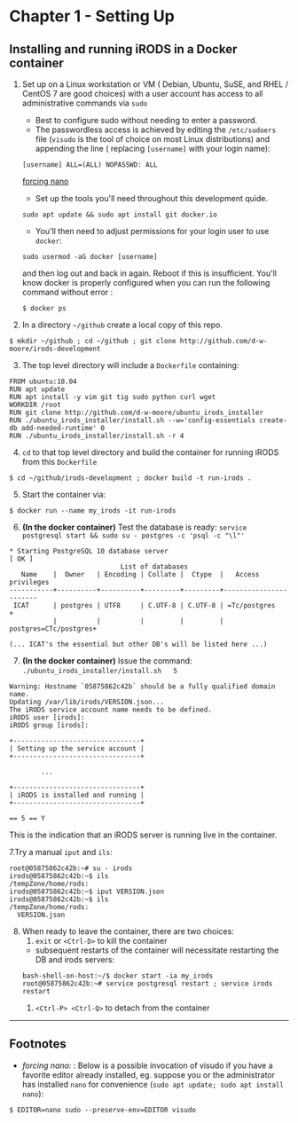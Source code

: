# Chapter 1 - Setting Up
<A id="A1"></A>
## Installing and running iRODS in a Docker container

   1. Set up on a Linux workstation or VM ( Debian, Ubuntu, SuSE, and RHEL / CentOS 7 are good choices) with a  user account has access to all administrative commands via `sudo`
       - Best to configure sudo without needing to enter a password.
       - The passwordless access is achieved by editing the `/etc/sudoers` file (`visudo` is the tool of choice on most Linux distributions) and appending the line (       replacing `[username]` with your login name):
       ```
       [username] ALL=(ALL) NOPASSWD: ALL
       ```
       [forcing nano](#forcing_nano)

       - Set up the tools you'll need throughout this development quide.
       ```
       sudo apt update && sudo apt install git docker.io
       ```
       - You'll then need to adjust permissions for your login user to use `docker`:
       ```
       sudo usermod -aG docker [username]
       ```
       and then log out and back in again. Reboot if this is insufficient. You'll know docker is properly configured when you can run the following
       command without error :
       ```
       $ docker ps
       ```
   2. In a directory `~/github` create a local copy of this repo.
   ```
   $ mkdir ~/github ; cd ~/github ; git clone http://github.com/d-w-moore/irods-development
   ```
   3. The top level directory will include a `Dockerfile` containing:
```
FROM ubuntu:18.04
RUN apt update
RUN apt install -y vim git tig sudo python curl wget
WORKDIR /root
RUN git clone http://github.com/d-w-moore/ubuntu_irods_installer
RUN ./ubuntu_irods_installer/install.sh --w='config-essentials create-db add-needed-runtime' 0
RUN ./ubuntu_irods_installer/install.sh -r 4
```
   4. `cd` to that top level directory and build the container for running iRODS from this `Dockerfile`
   ```
   $ cd ~/github/irods-development ; docker build -t run-irods .
   ```
   5. Start the container via:
   ```
   $ docker run --name my_irods -it run-irods
   ```
   6. **(In the docker container)** Test the database is ready: `service postgresql start && sudo su - postgres -c 'psql -c "\l"'`
```
* Starting PostgreSQL 10 database server                                   [ OK ]
                            List of databases
   Name    |  Owner   | Encoding | Collate |  Ctype  |   Access privileges   
-----------+----------+----------+---------+---------+-----------------------
 ICAT      | postgres | UTF8     | C.UTF-8 | C.UTF-8 | =Tc/postgres         +
           |          |          |         |         | postgres=CTc/postgres+

(... ICAT's the essential but other DB's will be listed here ...)
```
  7. **(In the docker container)** Issue the command: `./ubuntu_irods_installer/install.sh   5`

```
Warning: Hostname `05875862c42b` should be a fully qualified domain name.
Updating /var/lib/irods/VERSION.json...
The iRODS service account name needs to be defined.
iRODS user [irods]:
iRODS group [irods]:

+--------------------------------+
| Setting up the service account |
+--------------------------------+

        ...

+--------------------------------+
| iRODS is installed and running |
+--------------------------------+

== 5 == Y
```
   This is the indication that an iRODS server is running live in the container.
   
   7.Try a manual `iput` and `ils`:
```
root@05875862c42b:~# su - irods
irods@05875862c42b:~$ ils
/tempZone/home/rods:
irods@05875862c42b:~$ iput VERSION.json
irods@05875862c42b:~$ ils
/tempZone/home/rods:
  VERSION.json
```

   8. When ready to leave the container, there are two choices:
      1. `exit` or `<Ctrl-D>` to kill the container
        * subsequent restarts of the container will necessitate restarting the DB and irods servers:
        ```
        bash-shell-on-host:~/$ docker start -ia my_irods
        root@05875862c42b:~# service postgresql restart ; service irods restart        
        ```
      1. `<Ctrl-P> <Ctrl-Q>` to detach from the container


---
## Footnotes
  * <A id="forcing_nano">*forcing nano:*</A> : Below is  a possible invocation of visudo if you have a favorite editor already installed, eg. suppose you or the administrator has installed `nano` for convenience (`sudo apt update; sudo apt install nano`):

```
$ EDITOR=nano sudo --preserve-env=EDITOR visudo
```
